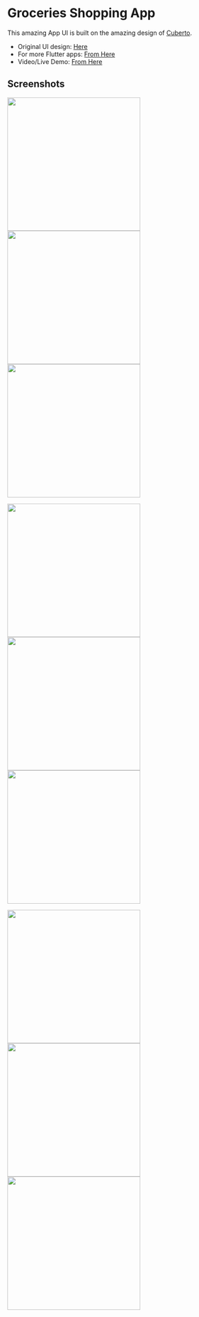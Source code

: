 # Groceries Shopping App

This amazing App UI is built on the amazing design of [Cuberto](https://dribbble.com/cuberto "Cuberto").

- Original UI design: [Here](https://dribbble.com/shots/6120171-Groceries-Shopping-App-Interaction "Original Design URL")
- For more Flutter apps: [From Here](https://github.com/AhmedAbouelkher "profile")
- Video/Live Demo: [From Here](https://youtu.be/Um_O8Bpl7Yo "Demo")  

## Screenshots

<img src="screenshots/screenshot_6.png" width="300"> <img src="screenshots/screenshot_1.png" width="300">  <img src="screenshots/screenshot_2.png" width="300">  

<img src="screenshots/screenshot_5.png" width="300">   <img src="screenshots/screenshot_4.png" width="300">    <img src="screenshots/screenshot_3.png" width="300">

<img src="screenshots/screenshot_7.png" width="300">   <img src="screenshots/screenshot_9.png" width="300"> <img src="screenshots/screenshot_8.png" width="300">
